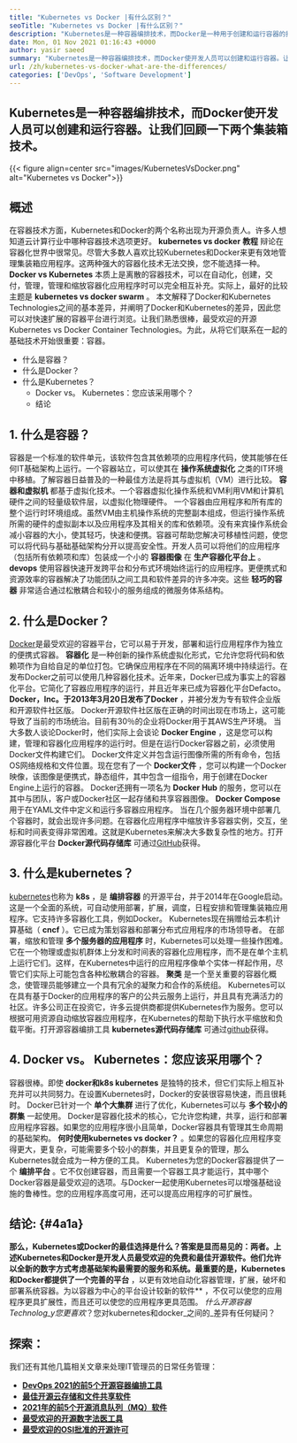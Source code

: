 ```yaml
---
title: "Kubernetes vs Docker |有什么区别？" 
seoTitle: "Kubernetes vs Docker |有什么区别？" 
description: "Kubernetes是一种容器编排技术，而Docker是一种用于创建和运行容器的技术。让我们回顾一下Kubernetes vs Docker。" 
date: Mon, 01 Nov 2021 01:16:43 +0000
author: yasir saeed
summary: "Kubernetes是一种容器编排技术，而Docker使开发人员可以创建和运行容器。让我们回顾一下两个集装箱技术。" 
url: /zh/kubernetes-vs-docker-what-are-the-differences/
categories: ['DevOps', 'Software Development']
---
```


## Kubernetes是一种容器编排技术，而Docker使开发人员可以创建和运行容器。让我们回顾一下两个集装箱技术。

{{< figure align=center src="images/KubernetesVsDocker.png" alt="Kubernetes vs Docker">}}


##  **概述**  
在容器技术方面，Kubernetes和Docker的两个名称出现为开源负责人。许多人想知道云计算行业中哪种容器技术选项更好。  **kubernetes vs docker**  **教程** 辩论在容器化​​世界中很常见。尽管大多数人喜欢比较Kubernetes和Docker来更有效地管理集装箱应用程序。这两种强大的容器化技术无法交换，您不能选择一种。 **Docker vs Kubernetes** 本质上是离散的容器技术，可以在自动化，创建，交付，管理，管理和缩放容器化应用程序时可以完全相互补充。实际上，最好的比较主题是 **kubernetes vs docker swarm** 。
本文解释了Docker和Kubernetes Technologies之间的基本差异，并阐明了Docker和Kubernetes的差异，因此您可以对快速扩展的容器平台进行浏览。让我们熟悉很棒，最受欢迎的开源Kubernetes vs Docker Container Technologies。为此，从将它们联系在一起的基础技术开始很重要：容器。
* 什么是容器？
* 什么是Docker？
* 什么是Kubernetes？
  * Docker vs。 Kubernetes：您应该采用哪个？
  * 结论

## 1.  **什么是容器？**  
容器是一个标准的软件单元，该软件包含其依赖项的应用程序代码，使其能够在任何IT基础架构上运行。一个容器站立，可以使其在  **操作系统虚拟化** 之类的IT环境中移植。了解容器日益普及的一种最佳方法是将其与虚拟机（VM）进行比较。 **容器和虚拟机**  都基于虚拟化技术。一个容器虚拟化操作系统和VM利用VM和计算机硬件之间的轻量级软件层，以虚拟化物理硬件。
一个容器由应用程序和所有库的整个运行时环境组成。虽然VM由主机操作系统的完整副本组成，但运行操作系统所需的硬件的虚拟副本以及应用程序及其相关的库和依赖项。没有来宾操作系统会减小容器的大小，使其轻巧，快速和便携。容器可帮助您解决可移植性问题，使您可以将代码与基础基础架构分开以提高安全性。开发人员可以将他们的应用程序（包括所有依赖项和库）包装成一个小的  **容器图像** 在 **生产容器化平台上**  。
 **devops** 使用容器快速开发跨平台和分布式环境始终运行的应用程序。更便携式和资源效率的容器解决了功能团队之间工具和软件差异的许多冲突。这些 **轻巧的容器** 非常适合通过松散耦合和较小的服务组成的微服务体系结构。

## 2.  **什么是Docker？**  
[Docker][1]是最受欢迎的容器平台，它可以易于开发，部署和运行应用程序作为独立的便携式容器。  **容器化**  是一种创新的操作系统虚拟化形式，它允许您将代码和依赖项作为自给自足的单位打包。它确保应用程序在不同的隔离环境中持续运行。在发布Docker之前可以使用几种容器化技术。近年来，Docker已成为事实上的容器化平台。它简化了容器应用程序的运行，并且近年来已成为容器化平台Defacto。
 **Docker，Inc。于2013年3月20日发布了Docker** ，并被分发为专有软件企业版和开源软件社区版。 Docker开源软件社区版在正确的时间出现在市场上，这可能导致了当前的市场统治。目前有30％的企业将Docker用于其AWS生产环境。
当大多数人谈论Docker时，他们实际上会谈论  **Docker Engine** ，这是您可以构建，管理和容器化应用程序的运行时。但是在运行Docker容器之前，必须使用Docker文件构建它们。 Docker文件定义并包含运行图像所需的所有命令，包括OS网络规格和文件位置。现在您有了一个  **Docker文件**  ，您可以构建一个Docker映像，该图像是便携式，静态组件，其中包含一组指令，用于创建在Docker Engine上运行的容器。 Docker还拥有一项名为  **Docker Hub**  的服务，您可以在其中与团队，客户或Docker社区一起存储和共享容器图像。 **Docker Compose**  用于在YAML文件中定义和运行多容器应用程序。
当在几个服务器环境中部署几个容器时，就会出现许多问题。在容器化应用程序中缩放许多容器实例，交互，坐标和时间表变得非常困难。这就是Kubernetes来解决大多数复杂性的地方。打开源容器化平台  **Docker源代码存储库**  可通过[GitHub][2]获得。

## 3.  **什么是kubernetes？**  
[kubernetes][3]也称为  **k8s** ，是  **编排容器**  的开源平台，并于2014年在Google启动。这是一个全面的系统，可自动使用部署，扩展，调度，日程安排和管理集装箱应用程序。它支持许多容器化工具，例如Docker。 Kubernetes现在捐赠给云本机计算基础（ **cncf**  ）。它已成为策划容器和部署分布式应用程序的市场领导者。
在部署，缩放和管理  **多个服务器的应用程序** 时，Kubernetes可以处理一些操作困难。它在一个物理或虚拟机群体上分发和时间表的容器化应用程序，而不是在单个主机上运行它们。这样，在Kubernetes中运行的应用程序像单个实体一样起作用，尽管它们实际上可能包含各种松散耦合的容器。 **聚类**  是一个至关重要的容器化概念，使管理员能够建立一个具有冗余的凝聚力和合作的系统组。
Kubernetes可以在具有基于Docker的应用程序的客户的公共云服务上运行，并且具有充满活力的社区。许多公司正在投资它，许多云提供商都提供Kubernetes作为服务。您可以根据可用资源自动缩放容器应用程序，在Kubernetes的帮助下执行水平缩放和负载平衡。打开源容器编排工具  **kubernetes源代码存储库**  可通过[github][4]获得。

## 4. Docker vs。 Kubernetes：您应该采用哪个？
容器很棒。即使  **docker和k8s kubernetes** 是独特的技术，但它们实际上相互补充并可以共同努力。在设置Kubernetes时，Docker的安装很容易快速，而且很耗时。 Docker已针对一个  **单个大集群**  进行了优化，Kubernetes可以与 **多个较小的群集**  一起使用。 Docker是容器化技术的核心，它允许您构建，共享，运行和部署应用程序容器。如果您的应用程序很小且简单，Docker容器具有管理其生命周期的基础架构。
 **何时使用kubernetes vs docker？** 。如果您的容器化应用程序变得更大，更复杂，可能需要多个较小的群集，并且更复杂的管理，那么Kubernetes就会成为一种方便的工具。 Kubernetes为您的Docker容器提供了一个 **编排平台** 。它不仅创建容器，而且需要一个容器工具才能运行，其中哪个Docker容器是最受欢迎的选项。与Docker一起使用Kubernetes可以增强基础设施的鲁棒性。您的应用程序高度可用，还可以提高应用程序的可扩展性。

##  **结论:**   {#4a1a}

 **那么，Kubernetes或Docker的最佳选择是什么？答案是显而易见的：两者。上述Kubernetes和Docker是开发人员最受欢迎的免费和最佳开源软件。他们允许以全新的数字方式考虑基础架构最需要的服务和系统。最重要的是，Kubernetes和Docker都提供了一个完善的平台** ，以更有效地自动化容器管理，扩展，破坏和部署系统容器。为以容器为中心的平台设计较新的软件** ，不仅可以使您的应用程序更具扩展性，而且还可以使您的应用程序更具范围。
_什么开源容器Technolog_y您更喜欢_？您对kubernetes和docker_之间的_差异有任何疑问？

## 探索：
我们还有其他几篇相关文章来处理IT管理员的日常任务管理：
*  **[DevOps 2021的前5个开源容器编排工具][6]**  
*  **[最佳开源云存储和文件共享软件][7]**  
*  **[2021年的前5个开源消息队列（MQ）软件][8]**  
*  **[最受欢迎的开源数字法医工具][9]**  
*  **[最受欢迎的OSI批准的开源许可][10]**  



 [1]: https://www.docker.com/
 [2]: https://github.com/docker
 [3]: https://kubernetes.io/
 [4]: https://github.com/kubernetes/kubernetes
 [5]: mailto:yasir.saeed@aspose.com
 [6]: https://blog.containerize.com/devops/top-5-open-source-container-orchestration-tools-for-devops-in-2021/
 [7]: https://products.containerize.com/backup-and-sync/
 [8]: https://blog.containerize.com/message-queue-software/top-5-open-source-message-queue-software-in-2021/
 [9]: https://blog.containerize.com/digital-forensic-tools/top-5-open-source-digital-forensic-tools-in-2021/
 [10]: https://blog.containerize.com/licenses-standards/top-5-most-popular-osi-approved-open-source-licenses-of-2021/
